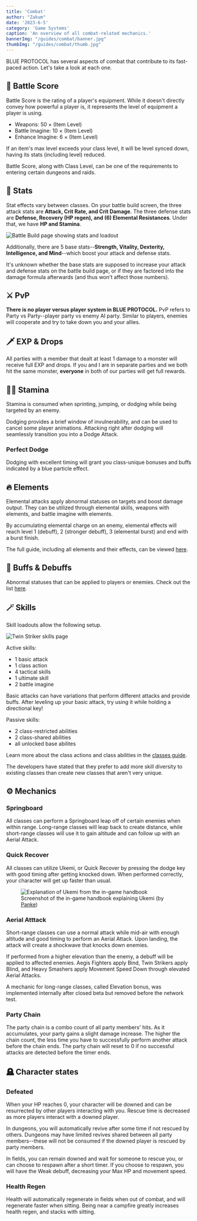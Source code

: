 ```yaml
---
title: 'Combat'
author: "Zakum"
date: '2023-6-5'
category: 'Game Systems'
caption: 'An overview of all combat-related mechanics.'
bannerImg: "/guides/combat/banner.jpg"
thumbImg: "/guides/combat/thumb.jpg"
---
```


<script>
    import StickyNote from '$lib/components/StickyNote.svelte';
    import StatsTable from './components/StatsTable.svelte';
</script>

BLUE PROTOCOL has several aspects of combat that contribute to its fast-paced action. Let's take a look at each one.

## 💯 Battle Score
Battle Score is the rating of a player's equipment. While it doesn't directly convey how powerful a player is, it represents the level of equipment a player is using.

- Weapons: 50 × (Item Level)
- Battle Imagine: 10 × (Item Level)
- Enhance Imagine: 6 × (Item Level)

If an item's max level exceeds your class level, it will be level synced down, having its stats (including level) reduced.

Battle Score, along with Class Level, can be one of the requirements to entering certain dungeons and raids.

## 🧮 Stats
Stat effects vary between classes. On your battle build screen, the three attack stats are **Attack, Crit Rate, and Crit Damage**. The three defense stats are **Defense, Recovery (HP regen), and (6) Elemental Resistances**. Under that, we have **HP and Stamina**.

<img src="https://cdn.discordapp.com/attachments/862600196704829443/1092825223226732555/image.png" alt="Battle Build page showing stats and loadout">

Additionally, there are 5 base stats--**Strength, Vitality, Dexterity, Intelligence, and Mind**--which boost your attack and defense stats. 

<StatsTable />

<StickyNote type="note">
    It's unknown whether the base stats are supposed to increase your attack and defense stats on the battle build page, or if they are factored into the damage formula afterwards (and thus won't affect those numbers).
</StickyNote>

## ⚔️ PvP
**There is no player versus player system in BLUE PROTOCOL.** PvP refers to Party vs Party--player party vs enemy AI party. Similar to players, enemies will cooperate and try to take down you and your allies.

## 🗡️ EXP & Drops
All parties with a member that dealt at least 1 damage to a monster will receive full EXP and drops. If you and I are in separate parties and we both hit the same monster, **everyone** in both of our parties will get full rewards.

## 🏃‍♀️ Stamina
Stamina is consumed when sprinting, jumping, or dodging while being targeted by an enemy. 

Dodging provides a brief window of invulnerability, and can be used to cancel some player animations. Attacking right after dodging will seamlessly transition you into a Dodge Attack.

### Perfect Dodge
Dodging with excellent timing will grant you class-unique bonuses and buffs indicated by a blue particle effect. <!-- Increased damage, guaranteed crit? -->

## 🔥 Elements
Elemental attacks apply abnormal statuses on targets and boost damage output. They can be utilized through elemental skills, weapons with elements, and battle imagine with elements. 

By accumulating elemental charge on an enemy, elemental effects will reach level 1 (debuff), 2 (stronger debuff), 3 (elemental burst) and end with a burst finish.

The full guide, including all elements and their effects, can be viewed [here](/guides/elements).

## 💪 Buffs & Debuffs
Abnormal statuses that can be applied to players or enemies. Check out the list [here](/guides/abnormal-statuses).

## 🪄 Skills
Skill loadouts allow the following setup. 

<img src="https://cdn.discordapp.com/attachments/862607211981045781/1092070007413940244/image.png" alt="Twin Striker skills page">

Active skills: 
- 1 basic attack
- 1 class action
- 4 tactical skills
- 1 ultimate skill
- 2 battle imagine

<StickyNote type="tip">
    Basic attacks can have variations that perform different attacks and provide buffs. After leveling up your basic attack, try using it while holding a directional key!
</StickyNote>

Passive skills: 
- 2 class-restricted abilities
- 2 class-shared abilities
- all unlocked base abilites

Learn more about the class actions and class abilities in the [classes guide](/guides/classes).

The developers have stated that they prefer to add more skill diversity to existing classes than create new classes that aren't very unique.

## ⚙️ Mechanics

### Springboard 
All classes can perform a Springboard leap off of certain enemies when within range. Long-range classes will leap back to create distance, while short-range classes will use it to gain altitude and can follow up with an Aerial Attack.

### Quick Recover
All classes can utilize Ukemi, or Quick Recover by pressing the dodge key with good timing after getting knocked down. When performed correctly, your character will get up faster than usual.

<figure>
    <img src="/guides/combat/ukemi by panke.jpg" alt="Explanation of Ukemi from the in-game handbook">
    <figcaption>Screenshot of the in-game handbook explaining Ukemi (by <a href="https://twitter.com/panke219/status/1643933953190154243" rel="noopener nofollow noreferrer" target="_blank">Panke</a>)</figcaption>
</figure>


### Aerial Atttack
Short-range classes can use a normal attack while mid-air with enough altitude and good timing to perform an Aerial Attack. Upon landing, the attack will create a shockwave that knocks down enemies. 

If performed from a higher elevation than the enemy, a debuff will be applied to affected enemies. Aegis Fighters apply Bind, Twin Strikers apply Blind, and Heavy Smashers apply Movement Speed Down through elevated Aerial Attacks.

<StickyNote type="note">
    A mechanic for long-range classes, called Elevation bonus, was implemented internally after closed beta but removed before the network test.
</StickyNote>

### Party Chain
The party chain is a combo count of all party members' hits. As it accumulates, your party gains a slight damage increase. The higher the chain count, the less time you have to successfully perform another attack before the chain ends. The party chain will reset to 0 if no successful attacks are detected before the timer ends.

## 🪦 Character states
### Defeated
When your HP reaches 0, your character will be downed and can be resurrected by other players interacting with you. Rescue time is decreased as more players interact with a downed player.

In dungeons, you will automatically revive after some time if not rescued by others. Dungeons may have limited revives shared between all party members--these will not be consumed if the downed player is rescued by party members.

In fields, you can remain downed and wait for someone to rescue you, or can choose to respawn after a short timer. If you choose to respawn, you will have the Weak debuff, decreasing your Max HP and movement speed.

### Health Regen
Health will automatically regenerate in fields when out of combat, and will regenerate faster when sitting. Being near a campfire greatly increases health regen, and stacks with sitting.